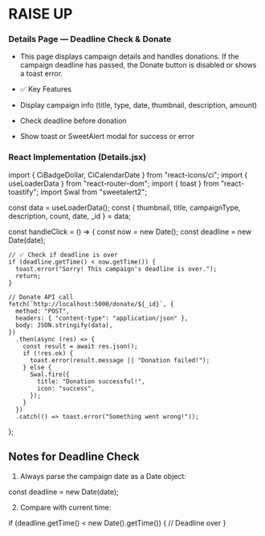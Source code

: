 # RAISE UP

### Details Page — Deadline Check & Donate

- This page displays campaign details and handles donations.
  If the campaign deadline has passed, the Donate button is disabled or shows a toast error.

- ✅ Key Features

- Display campaign info (title, type, date, thumbnail, description, amount)

- Check deadline before donation

- Show toast or SweetAlert modal for success or error

### React Implementation (Details.jsx)

import { CiBadgeDollar, CiCalendarDate } from "react-icons/ci";
import { useLoaderData } from "react-router-dom";
import { toast } from "react-toastify";
import Swal from "sweetalert2";


  const data = useLoaderData();
  const { thumbnail, title, campaignType, description, count, date, _id } = data;

  const handleClick = () => {
    const now = new Date();
    const deadline = new Date(date);

    // ✅ Check if deadline is over
    if (deadline.getTime() < now.getTime()) {
      toast.error("Sorry! This campaign's deadline is over.");
      return;
    }

    // Donate API call
    fetch(`http://localhost:5000/donate/${_id}`, {
      method: "POST",
      headers: { "content-type": "application/json" },
      body: JSON.stringify(data),
    })
      .then(async (res) => {
        const result = await res.json();
        if (!res.ok) {
          toast.error(result.message || "Donation failed!");
        } else {
          Swal.fire({
            title: "Donation successful!",
            icon: "success",
          });
        }
      })
      .catch(() => toast.error("Something went wrong!"));
  };

## Notes for Deadline Check

1. Always parse the campaign date as a Date object:

  const deadline = new Date(date);

2. Compare with current time:

if (deadline.getTime() < new Date().getTime()) {
  // Deadline over
}




